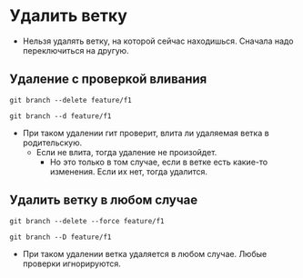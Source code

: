 # Удалить ветку

* Нельзя удалять ветку, на которой сейчас находишься. Сначала надо переключиться на другую.

## Удаление с проверкой вливания

```
git branch --delete feature/f1
```

```
git branch --d feature/f1
```

* При таком удалении гит проверит, влита ли удаляемая ветка в родительскую.
  * Если не влита, тогда удаление не произойдет.
    * Но это только в том случае, если в ветке есть какие-то изменения. Если их нет, тогда удалится.

## Удалить ветку в любом случае

```
git branch --delete --force feature/f1
```

```
git branch --D feature/f1
```

* При таком удалении ветка удаляется в любом случае. Любые проверки игнорируются.